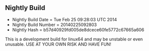 
Nightly Build
------------------------------

* Nightly Build Date = Tue Feb 25 09:28:03 UTC 2014
* Nightly Build Number = 20140225092803
* Nightly Hash = b57d40929fd005de8dcece60fe5772c67665a606

This is a development build for linux64 and may be unstable or even unusable.
USE AT YOUR OWN RISK AND HAVE FUN!

